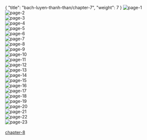 { "title": "bach-luyen-thanh-than/chapter-7", "weight": 7 }
<img src="bach-luyen-thanh-than_0007_01-5127177b2d2ef5f07a2bc1576991bf44.webp" alt="page-1" origin="http://4.bp.blogspot.com/-H1cHVHVdqDc/VklhgF58_oI/AAAAAAABFlc/cN3On5m6e8g/s0/1.jpeg"><br/>
<img src="bach-luyen-thanh-than_0007_02-045afc3f9265e186aa693a8d562cd3bb.webp" alt="page-2" origin="http://3.bp.blogspot.com/-2P2bSsZy-pA/VklhjbIv_EI/AAAAAAABFmU/Jh1CZ5gLiJo/s0/2.jpeg"><br/>
<img src="bach-luyen-thanh-than_0007_03-342f081bf49fd302bcde9a35c6f4ea7c.webp" alt="page-3" origin="http://1.bp.blogspot.com/-gHtnXl0-SAA/VklhlbjYIcI/AAAAAAABFmw/KB0s8UwM_C8/s0/3.jpeg"><br/>
<img src="bach-luyen-thanh-than_0007_04-aba8d77a7971002e23a0e3d5a6c5a019.webp" alt="page-4" origin="http://3.bp.blogspot.com/-NmGd6lTw_l0/VklhlfeGWkI/AAAAAAABFm4/TaRJiBNZgSw/s0/4.jpeg"><br/>
<img src="bach-luyen-thanh-than_0007_05-dcb49d2ebc7edda7268cbdeb3718ad3b.webp" alt="page-5" origin="http://3.bp.blogspot.com/-_BOIRxcFw3M/VklhljEeDSI/AAAAAAABFm8/NNXKm500NDQ/s0/5.jpeg"><br/>
<img src="bach-luyen-thanh-than_0007_06-0986c10ec6576d5586a04aea929092b9.webp" alt="page-6" origin="http://3.bp.blogspot.com/-ahLg6euKkfE/VklhmJ7FARI/AAAAAAABFnA/W_eIQDgvCyw/s0/6.jpeg"><br/>
<img src="bach-luyen-thanh-than_0007_07-36680d4751f02964c4feab47e817a68e.webp" alt="page-7" origin="http://4.bp.blogspot.com/-IPnH1Dx_0ao/VklhmnTO67I/AAAAAAABFnI/dx4JCT9nNVY/s0/7.jpeg"><br/>
<img src="bach-luyen-thanh-than_0007_08-fe9e7492b44dcb500aa096e09aba9325.webp" alt="page-8" origin="http://1.bp.blogspot.com/-Cs1OO_DFrzU/Vklhmm2Sx8I/AAAAAAABFnE/eo65WFu0sLU/s0/8.jpeg"><br/>
<img src="bach-luyen-thanh-than_0007_09-85472ebbc8dab908fe00282abf6bcdc0.webp" alt="page-9" origin="http://4.bp.blogspot.com/-pGOwEh0LXZw/VklhnKQLK2I/AAAAAAABFnU/Y9YAI0dpi90/s0/9.jpeg"><br/>
<img src="bach-luyen-thanh-than_0007_10-370736234e99d9345aa8ff032df58b80.webp" alt="page-10" origin="http://2.bp.blogspot.com/-tmioCbMpt7I/Vklhf8zdYJI/AAAAAAABFlY/GmjXKQSKmOk/s0/10.jpeg"><br/>
<img src="bach-luyen-thanh-than_0007_11-4a9f2ab574011ecc5eb0fb6e9c564acb.webp" alt="page-11" origin="http://1.bp.blogspot.com/-HcZFdmbcg1E/VklhgxdemBI/AAAAAAABFlg/JVItwgUimd0/s0/11.jpeg"><br/>
<img src="bach-luyen-thanh-than_0007_12-84e44e23b5ab3c302487eb53fb416756.webp" alt="page-12" origin="http://3.bp.blogspot.com/-dRMA_flBZxY/VklhhBL8l3I/AAAAAAABFlo/a9JfzoqdcYo/s0/12.jpeg"><br/>
<img src="bach-luyen-thanh-than_0007_13-a70ba0bb4ea9f07f83b5a10e92bab003.webp" alt="page-13" origin="http://3.bp.blogspot.com/-A8yUUNur-Xk/VklhhDAgGPI/AAAAAAABFlk/EcwagDu6a5w/s0/13.jpeg"><br/>
<img src="bach-luyen-thanh-than_0007_14-787b50c8191b6603ac45d3a0c5feeb3f.webp" alt="page-14" origin="http://2.bp.blogspot.com/-O0QhoL-6aQo/VklhhsbR0WI/AAAAAAABFls/6UNWvA0MF1Q/s0/14.jpeg"><br/>
<img src="bach-luyen-thanh-than_0007_15-859cac0653bf489ea969b246db7a775e.webp" alt="page-15" origin="http://4.bp.blogspot.com/-8mbv4N-xG3E/Vklhh3TTMSI/AAAAAAABFl0/3d54cn_QQG8/s0/15.jpeg"><br/>
<img src="bach-luyen-thanh-than_0007_16-99dbf378204325f1a191339625a40312.webp" alt="page-16" origin="http://4.bp.blogspot.com/-Q16nuvzJo0I/VklhiMB2jmI/AAAAAAABFl8/wXXNmx8DAvk/s0/16.jpeg"><br/>
<img src="bach-luyen-thanh-than_0007_17-cbe7fd25ff41c98e9dcc04c2eaf4a310.webp" alt="page-17" origin="http://4.bp.blogspot.com/-1vdDn2EocqE/VklhiQzj6zI/AAAAAAABFmA/xuxZ0rvwdFM/s0/17.jpeg"><br/>
<img src="bach-luyen-thanh-than_0007_18-11f7b722cda4b9978beb7eeef628349b.webp" alt="page-18" origin="http://1.bp.blogspot.com/-kmne9z9ACPE/VklhipMQ-hI/AAAAAAABFmE/1l42_0CeUwA/s0/18.jpeg"><br/>
<img src="bach-luyen-thanh-than_0007_19-30004f811257c23d54b92aa11ebb1f39.webp" alt="page-19" origin="http://1.bp.blogspot.com/-7gOEKPEkyAQ/VklhjSZSCvI/AAAAAAABFmQ/FWhTCHA0M78/s0/19.jpeg"><br/>
<img src="bach-luyen-thanh-than_0007_20-27a6ac8e3af85df556c071f65b8d0b08.webp" alt="page-20" origin="http://2.bp.blogspot.com/-2VMLM7vFfiA/VklhjsKM6-I/AAAAAAABFmc/MnFZIbyp-es/s0/20.jpeg"><br/>
<img src="bach-luyen-thanh-than_0007_21-966247dcfcc8b4806c26ce58acb18609.webp" alt="page-21" origin="http://4.bp.blogspot.com/-z-jaaUOMiXU/VklhkVFhjrI/AAAAAAABFmg/1tK7eFbH71o/s0/21.jpeg"><br/>
<img src="bach-luyen-thanh-than_0007_22-5a2367c540abe303d21297db7420fbf4.webp" alt="page-22" origin="http://3.bp.blogspot.com/-20XDKIrJTaQ/Vklhkk3GsUI/AAAAAAABFmk/Ni2jxGSGCO8/s0/22.jpeg"><br/>
<img src="bach-luyen-thanh-than_0007_23-2c72da0b6ccb197ba812c59043f68bc0.webp" alt="page-23" origin="http://2.bp.blogspot.com/-SWJHMb1_nvY/VklhkwwejpI/AAAAAAABFmo/Le-sHLSes9s/s0/23.jpeg"><br/>
<br/><a class="nextchap" href="/bach-luyen-thanh-than/chapter-8">chapter-8</a>
